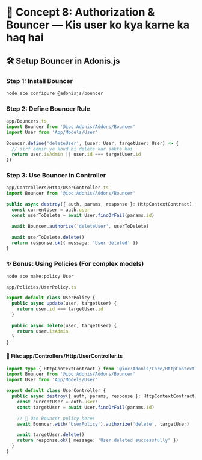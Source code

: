 # 🛑 Concept 8: Authorization & Bouncer — Kis user ko kya karne ka haq hai
## 🛠️ Setup Bouncer in Adonis.js
### Step 1: Install Bouncer
```ts
node ace configure @adonisjs/bouncer
```
### Step 2: Define Bouncer Rule
```ts
app/Bouncers.ts
import Bouncer from '@ioc:Adonis/Addons/Bouncer'
import User from 'App/Models/User'

Bouncer.define('deleteUser', (user: User, targetUser: User) => {
  // sirf admin ya khud hi delete kar sakta hai
  return user.isAdmin || user.id === targetUser.id
})

```
### Step 3: Use Bouncer in Controller
```ts
app/Controllers/Http/UserController.ts
import Bouncer from '@ioc:Adonis/Addons/Bouncer'

public async destroy({ auth, params, response }: HttpContextContract) {
  const currentUser = auth.user!
  const userToDelete = await User.findOrFail(params.id)

  await Bouncer.authorize('deleteUser', userToDelete)

  await userToDelete.delete()
  return response.ok({ message: 'User deleted' })
}

```
### ✨ Bonus: Using Policies (For complex models)
```ts
node ace make:policy User

app/Policies/UserPolicy.ts

export default class UserPolicy {
  public async update(user, targetUser) {
    return user.id === targetUser.id
  }

  public async delete(user, targetUser) {
    return user.isAdmin
  }
}

```
#### 📂 File: app/Controllers/Http/UserController.ts
```ts
import type { HttpContextContract } from '@ioc:Adonis/Core/HttpContext'
import Bouncer from '@ioc:Adonis/Addons/Bouncer'
import User from 'App/Models/User'

export default class UserController {
  public async destroy({ auth, params, response }: HttpContextContract) {
    const currentUser = auth.user!
    const targetUser = await User.findOrFail(params.id)

    // 🔐 Use Bouncer policy here!
    await Bouncer.with('UserPolicy').authorize('delete', targetUser)

    await targetUser.delete()
    return response.ok({ message: 'User deleted successfully' })
  }
}

```
